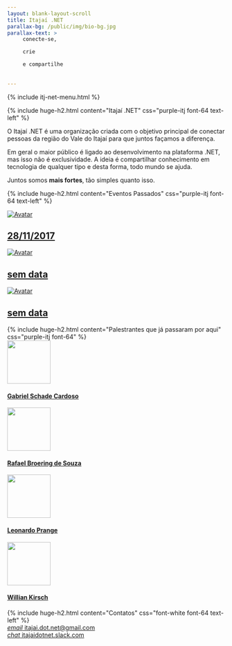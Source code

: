 ```yaml
---
layout: blank-layout-scroll
title: Itajaí .NET
parallax-bg: /public/img/bio-bg.jpg
parallax-text: >
     conecte-se,

     crie

     e compartilhe
     
     
---
```


{% include itj-net-menu.html %}

<div class="margin-side-10p">

{% include huge-h2.html content="Itajaí .NET" css="purple-itj font-64 text-left" %} 

 <div class="row">
    <div class="col s4">
        <p class="light-font">O Itajaí .NET é uma organização criada com o objetivo principal de conectar pessoas da região do Vale do Itajaí para que juntos façamos a diferença.</p>
    </div>

   <div class="col s4">
        <p class="light-font">
        Em geral o maior público é ligado ao desenvolvimento na plataforma .NET, mas isso não é exclusividade. A ideia é compartilhar conhecimento em tecnologia de qualquer tipo e desta forma, todo mundo se ajuda.</p>
    </div>

   <div class="col s4">
    <p class="light-font">Juntos somos <strong>mais fortes</strong>, tão simples quanto isso.</p>
   </div>
 </div>

 {% include huge-h2.html content="Eventos Passados" css="purple-itj font-64 text-left" %} 
</div>

<div class="row">
    <div class="col s12 m4 l4 no-margin no-padding">
        <a href="/2017/11/28/talk-itajai-dotnet.html">
            <div class="img-container img-container-itj">
                <img class="img-image img-image-itj" src="https://i.imgur.com/C2AolAT.jpg" alt="Avatar">
                <div class="img-overlay-itj">
                    <div class="img-text">
                        <h2 class="center-align huge light-font img-title">
                            28/11/2017
                        </h2>
                    </div>
                </div>
            </div>
        </a>
	</div>   
    <div class="col s12 m4 l4 no-margin no-padding">
        <a href="">
            <div class="img-container img-container-itj">
                <img class="img-image img-image-itj" src="https://i.imgur.com/eOmpD8D.jpg" alt="Avatar">
                <div class="img-overlay-itj">
                    <div class="img-text">
                        <h2 class="center-align huge light-font img-title">
                            sem data
                        </h2>
                    </div>
                </div>
            </div>
        </a>
	</div>   
    <div class="col s12 m4 l4 no-margin no-padding">
        <a href="">
            <div class="img-container img-container-itj">
                <img class="img-image img-image-itj" src="https://i.imgur.com/eOmpD8D.jpg" alt="Avatar">
                <div class="img-overlay-itj">
                    <div class="img-text">
                        <h2 class="center-align huge light-font img-title">
                            sem data
                        </h2>
                    </div>
                </div>
            </div>
        </a>
	</div>     
</div>

<div class="margin-side-10p">
    {% include huge-h2.html content="Palestrantes que já passaram por aqui" css="purple-itj font-64" %} 
    <div class="row margin-top-65">
        <div class="col s12 m3">
            <a class="speaker-name" href="/">
                        <img style="height:100px;margin: auto;" src="https://avatars3.githubusercontent.com/u/3276580?v=4&amp;u=454f9f40621e24e60e9d2c0d026ea05eba10287d&amp;s=400" alt="" class="center circle icon z-depth-3 responsive-img card-profile-image mid-image">
                        <h4 class="speaker-name">
                        Gabriel Schade Cardoso</h4>
            </a>
        </div>
        <div class="col s12 m3">
            <a class="speaker-name" href="https://github.com/rafaelffs">
                        <img style="height:100px;margin: auto;" src="https://avatars3.githubusercontent.com/u/7429247?s=400&v=4" alt="" class="center circle icon z-depth-3 responsive-img card-profile-image mid-image">
                        <h4 class="speaker-name">
                        Rafael Broering de Souza</h4>
            </a>
        </div>
        <div class="col s12 m3">
            <a class="speaker-name" href="https://github.com/leoprange">
                        <img style="height:100px;margin: auto;" src="https://i.imgur.com/rkS9MLw.jpg" alt="" class="center circle icon z-depth-3 responsive-img card-profile-image mid-image">
                        <h4 class="speaker-name">
                        Leonardo Prange</h4>
            </a>
        </div>
        <div class="col s12 m3">
            <a class="speaker-name" href="https://github.com/WillianKirsch">
                        <img style="height:100px;margin: auto;" src="https://avatars0.githubusercontent.com/u/12195040?s=400&v=4" alt="" class="center circle icon z-depth-3 responsive-img card-profile-image mid-image">
                        <h4 class="speaker-name">
                        Willian Kirsch</h4>
            </a>
        </div>
    </div>
</div>

<div class="banner-itj" style="height:350px">
    <div class="margin-side-10p">
        {% include huge-h2.html content="Contatos" css="font-white font-64 text-left" %} 
        <div class="row">
            <div class="col s12 no-padding">
                <a class="none-decoration font-white font-32" href="mailto:itajai.dot.net@gmail.com">
                    <i class="small material-icons icon-padding">email</i>
                    itajai.dot.net@gmail.com</a>
            </div>
        </div>
        <div class="row">
            <div class="col s12 no-padding">
                <a class="none-decoration font-white font-32" href="https://itajaidotnet.slack.com">
                    <i class="small material-icons icon-padding">chat</i>
                    itajaidotnet.slack.com</a>
            </div>
        </div>
    </div>
</div>
